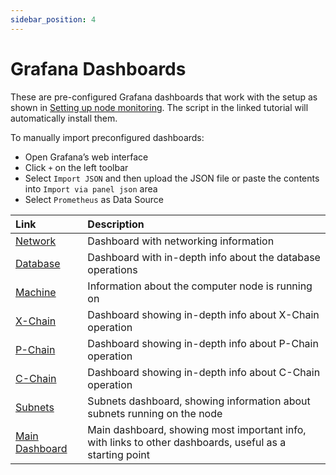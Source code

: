 ```yaml
---
sidebar_position: 4
---
```



# Grafana Dashboards

These are pre-configured Grafana dashboards that work with the setup as shown in [Setting up node monitoring](setting-up-node-monitoring.md). The script in the linked tutorial will automatically install them.

To manually import preconfigured dashboards:

* Open Grafana’s web interface
* Click `+` on the left toolbar
* Select `Import JSON` and then upload the JSON file or paste the contents into `Import via panel json` area
* Select `Prometheus` as Data Source

| Link | Description |
| :--- | :--- |
| [Network](https://raw.githubusercontent.com/ava-labs/avalanche-docs/master/dashboards/network.json) | Dashboard with networking information |
| [Database](https://raw.githubusercontent.com/ava-labs/avalanche-docs/master/dashboards/database.json) | Dashboard with in-depth info about the database operations |
| [Machine](https://raw.githubusercontent.com/ava-labs/avalanche-docs/master/dashboards/machine.json) | Information about the computer node is running on |
| [X-Chain](https://raw.githubusercontent.com/ava-labs/avalanche-docs/master/dashboards/x_chain.json) | Dashboard showing in-depth info about X-Chain operation |
| [P-Chain](https://raw.githubusercontent.com/ava-labs/avalanche-docs/master/dashboards/p_chain.json) | Dashboard showing in-depth info about P-Chain operation |
| [C-Chain](https://raw.githubusercontent.com/ava-labs/avalanche-docs/master/dashboards/c_chain.json) | Dashboard showing in-depth info about C-Chain operation |
| [Subnets](https://raw.githubusercontent.com/ava-labs/avalanche-docs/master/dashboards/subnets.json) | Subnets dashboard, showing information about subnets running on the node |
| [Main Dashboard](https://raw.githubusercontent.com/ava-labs/avalanche-docs/master/dashboards/main.json) | Main dashboard, showing most important info, with links to other dashboards, useful as a starting point |

